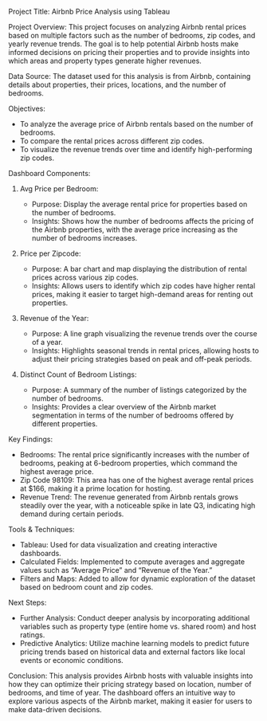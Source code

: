 
Project Title: Airbnb Price Analysis using Tableau

Project Overview:
This project focuses on analyzing Airbnb rental prices based on multiple factors such as the number of bedrooms, zip codes, and yearly revenue trends. The goal is to help potential Airbnb hosts make informed decisions on pricing their properties and to provide insights into which areas and property types generate higher revenues.

Data Source:
The dataset used for this analysis is from Airbnb, containing details about properties, their prices, locations, and the number of bedrooms.

Objectives:
- To analyze the average price of Airbnb rentals based on the number of bedrooms.
- To compare the rental prices across different zip codes.
- To visualize the revenue trends over time and identify high-performing zip codes.

Dashboard Components:
1. Avg Price per Bedroom:
   - Purpose: Display the average rental price for properties based on the number of bedrooms.
   - Insights: Shows how the number of bedrooms affects the pricing of the Airbnb properties, with the average price increasing as the number of bedrooms increases.
   
2. Price per Zipcode:
   - Purpose: A bar chart and map displaying the distribution of rental prices across various zip codes.
   - Insights: Allows users to identify which zip codes have higher rental prices, making it easier to target high-demand areas for renting out properties.
   
3. Revenue of the Year:
   - Purpose: A line graph visualizing the revenue trends over the course of a year.
   - Insights: Highlights seasonal trends in rental prices, allowing hosts to adjust their pricing strategies based on peak and off-peak periods.
   
4. Distinct Count of Bedroom Listings:
   - Purpose: A summary of the number of listings categorized by the number of bedrooms.
   - Insights: Provides a clear overview of the Airbnb market segmentation in terms of the number of bedrooms offered by different properties.

 Key Findings:
- Bedrooms: The rental price significantly increases with the number of bedrooms, peaking at 6-bedroom properties, which command the highest average price.
- Zip Code 98109: This area has one of the highest average rental prices at $166, making it a prime location for hosting.
- Revenue Trend: The revenue generated from Airbnb rentals grows steadily over the year, with a noticeable spike in late Q3, indicating high demand during certain periods.

 Tools & Techniques:
- Tableau: Used for data visualization and creating interactive dashboards.
- Calculated Fields: Implemented to compute averages and aggregate values such as “Average Price” and “Revenue of the Year.”
- Filters and Maps: Added to allow for dynamic exploration of the dataset based on bedroom count and zip codes.

 Next Steps:
- Further Analysis: Conduct deeper analysis by incorporating additional variables such as property type (entire home vs. shared room) and host ratings.
- Predictive Analytics: Utilize machine learning models to predict future pricing trends based on historical data and external factors like local events or economic conditions.

 Conclusion:
This analysis provides Airbnb hosts with valuable insights into how they can optimize their pricing strategy based on location, number of bedrooms, and time of year. The dashboard offers an intuitive way to explore various aspects of the Airbnb market, making it easier for users to make data-driven decisions.


